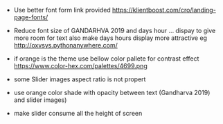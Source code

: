 * Use better font form link provided
	https://klientboost.com/cro/landing-page-fonts/
* Reduce font size of GANDARHVA 2019 and days hour ... dispay to give more room for text also make days hours display more attractive 
	eg http://oxvsys.pythonanywhere.com/

* if orange is the theme use bellow color pallete for contrast effect
	https://www.color-hex.com/palettes/4699.png
* some Slider images aspect ratio is not propert
* use orange color shade with opacity between text (Gandharva 2019) and slider images)
* make slider consume all the height of screen

